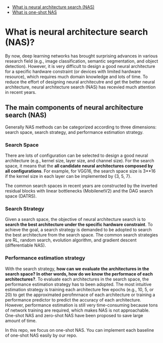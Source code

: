 * [What is neural architecture search (NAS)](./nas.md)
* [What is one-shot NAS](./one_shot_nas.md)

# What is neural architecture search (NAS)?
By now, deep learning networks has brought surprising advances in various research field (e.g., image classification, semantic segmentation, and object detection). However, it is very difficult to design a good neural architecture for a specific hardware constraint (or devices with limited hardware resource), which requires much domain knowledge and lots of time. To reduce the effort of designing neural architecutre and get the better neural architecture, neural architecture search (NAS) has recevied much attention in recent years.

## The main components of neural architecture search (NAS)
Generally NAS methods can be categorized according to three dimensions: search space, search strategy, and performance estimation strategy.
### Search Space
There are lots of configuration can be selected to design a good neural architecture (e.g., kernel size, layer size, and channel size). For the search space, it means that the **all candidate neural architectures composed by all configurations**.
For example, for VGG16, the search space size is 3\*\*16 if the kernel size in each layer can be implemented by {3, 5, 7}.

The common search spaces in recent years are constructed by the inverted residual blocks with linear bottlenecks (MobilenetV2) and the DAG search space (DATRS).

### Search Strategy
Given a search space, the objective of neural architecture search is to **search the best architecture under the specific hardware constraint**. 
To achieve the goal, a search strategy is demanded to be adopted to search the best architecture from the search space. The common search strategies are RL, random search, evolution algorithm, and gradient descent (differentiable NAS).
### Performance estimation strategy
With the search strategy, **how can we evaluate the architectures in the search space? In other words, how do we know the performace of each architectures?**. To evaluate each architectures in the search space, the performance estimation strategy has to been adopted. The most intuitive estimation strategy is training each architecture few epochs (e.g., 10, 5, or 20) to get the approximated perofmrnace of each architecture or training a performance predictor to predict the accuracy of each architecture.
However, performance estimation is still very time-consuming because tons of network training are required, which makes NAS is not approachable. One-shot NAS and zero-shot NAS have been proposed to save large amount of time.

In this repo, we focus on one-shot NAS. You can implement each baseline of one-shot NAS easily by our repo.


